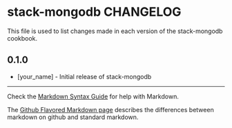 stack-mongodb CHANGELOG
=======================

This file is used to list changes made in each version of the stack-mongodb cookbook.

0.1.0
-----
- [your_name] - Initial release of stack-mongodb

- - -
Check the [Markdown Syntax Guide](http://daringfireball.net/projects/markdown/syntax) for help with Markdown.

The [Github Flavored Markdown page](http://github.github.com/github-flavored-markdown/) describes the differences between markdown on github and standard markdown.
